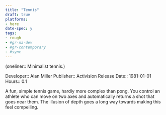 ```yaml
---
title: "Tennis"
draft: true
platforms:
- here
date-spec: y
tags:
- rough
- #gr-na-dev 
- #gr-contemporary 
- #sync
---
```


(oneliner:: Minimalist tennis.)

Developer:: Alan Miller
Publisher:: Activision
Release Date:: 1981-01-01
Hours:: 0.1

A fun, simple tennis game, hardly more complex than pong. You control an athlete who can move on two axes and automatically returns a shot that goes near them. The illusion of depth goes a long way towards making this feel compelling.